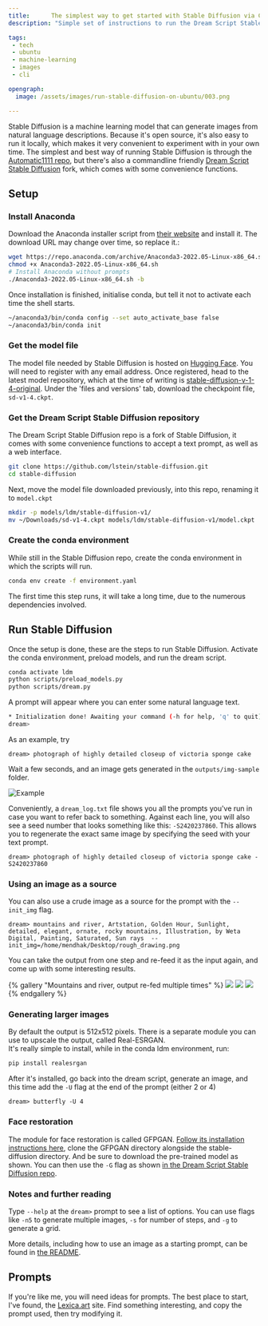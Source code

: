 ```yaml
---
title:      The simplest way to get started with Stable Diffusion via CLI on Ubuntu 
description: "Simple set of instructions to run the Dream Script Stable Diffusion via CLI, on Ubuntu 22.04"

tags:
 - tech
 - ubuntu
 - machine-learning
 - images
 - cli

opengraph: 
  image: /assets/images/run-stable-diffusion-on-ubuntu/003.png

---
```


Stable Diffusion is a machine learning model that can generate images from natural language descriptions.  Because it's open source, it's also easy to run it locally, which makes it very convenient to experiment with in your own time. The simplest and best way of running Stable Diffusion is through the [Automatic1111 repo](https://github.com/AUTOMATIC1111/stable-diffusion-webui), but there's also a commandline friendly [Dream Script Stable Diffusion](https://github.com/lstein/stable-diffusion) fork, which comes with some convenience functions.  

## Setup

### Install Anaconda

Download the Anaconda installer script from [their website](https://www.anaconda.com/products/distribution#linux) and install it.  The download URL may change over time, so replace it.: 

```bash
wget https://repo.anaconda.com/archive/Anaconda3-2022.05-Linux-x86_64.sh
chmod +x Anaconda3-2022.05-Linux-x86_64.sh
# Install Anaconda without prompts
./Anaconda3-2022.05-Linux-x86_64.sh -b
```

Once installation is finished, initialise conda, but tell it not to activate each time the shell starts. 

```bash
~/anaconda3/bin/conda config --set auto_activate_base false
~/anaconda3/bin/conda init
```

### Get the model file

The model file needed by Stable Diffusion is hosted on [Hugging Face](https://huggingface.co/CompVis/).  You will need to register with any email address.  Once registered, head to the latest model repository, which at the time of writing is [stable-diffusion-v-1-4-original](https://huggingface.co/CompVis/stable-diffusion-v-1-4-original/tree/main).  Under the 'files and versions' tab, download the checkpoint file, `sd-v1-4.ckpt`.  


### Get the Dream Script Stable Diffusion repository

The Dream Script Stable Diffusion repo is a fork of Stable Diffusion, it comes with some convenience functions to accept a text prompt, as well as a web interface.  

```bash
git clone https://github.com/lstein/stable-diffusion.git
cd stable-diffusion
```

Next, move the model file downloaded previously, into this repo, renaming it to `model.ckpt`

```bash
mkdir -p models/ldm/stable-diffusion-v1/
mv ~/Downloads/sd-v1-4.ckpt models/ldm/stable-diffusion-v1/model.ckpt
```

### Create the conda environment

While still in the Stable Diffusion repo, create the conda environment in which the scripts will run.  

```bash
conda env create -f environment.yaml
```

The first time this step runs, it will take a long time, due to the numerous dependencies involved. 


## Run Stable Diffusion

Once the setup is done, these are the steps to run Stable Diffusion.  Activate the conda environment, preload models, and run the dream script. 

```bash
conda activate ldm
python scripts/preload_models.py
python scripts/dream.py
```

A prompt will appear where you can enter some natural language text. 

```bash
* Initialization done! Awaiting your command (-h for help, 'q' to quit)
dream>
```

As an example, try 

```
dream> photograph of highly detailed closeup of victoria sponge cake
```

Wait a few seconds, and an image gets generated in the `outputs/img-sample` folder.  

![Example](/assets/images/run-stable-diffusion-on-ubuntu/001.png)

Conveniently, a `dream_log.txt` file shows you all the prompts you've run in case you want to refer back to something. Against each line, you will also see a seed number that looks something like this: `-S2420237860`.  This allows you to regenerate the exact same image by specifying the seed with your text prompt. 

```
dream> photograph of highly detailed closeup of victoria sponge cake -S2420237860
```

### Using an image as a source

You can also use a crude image as a source for the prompt with the `--init_img` flag.  

```
dream> mountains and river, Artstation, Golden Hour, Sunlight, detailed, elegant, ornate, rocky mountains, Illustration, by Weta Digital, Painting, Saturated, Sun rays  --init_img=/home/mendhak/Desktop/rough_drawing.png
```

You can take the output from one step and re-feed it as the input again, and come up with some interesting results. 

{% gallery "Mountains and river, output re-fed multiple times" %}
![](/assets/images/run-stable-diffusion-on-ubuntu/004.png)
![](/assets/images/run-stable-diffusion-on-ubuntu/005.png)
![](/assets/images/run-stable-diffusion-on-ubuntu/006.png)
{% endgallery %}



### Generating larger images

By default the output is 512x512 pixels.  There is a separate module you can use to upscale the output, called Real-ESRGAN.  
It's really simple to install, while in the conda ldm environment, run: 

```bash
pip install realesrgan
```

After it's installed, go back into the dream script, generate an image, and this time add the `-U` flag at the end of the prompt (either 2 or 4)

```
dream> butterfly -U 4
```

### Face restoration

The module for face restoration is called GFPGAN.  [Follow its installation instructions here](https://github.com/TencentARC/GFPGAN#installation), clone the GFPGAN directory alongside the stable-diffusion directory. And be sure to download the pre-trained model as shown. You can then use the `-G` flag as shown [in the Dream Script Stable Diffusion repo](https://github.com/lstein/stable-diffusion#gfpgan-and-real-esrgan-support).  



### Notes and further reading

Type `--help` at the `dream>` prompt to see a list of options.  You can use flags like `-n5` to generate multiple images, `-s` for number of steps, and `-g` to generate a grid.  

More details, including how to use an image as a starting prompt, can be found in [the README](https://github.com/lstein/stable-diffusion#interactive-command-line-interface-similar-to-the-discord-bot).  

## Prompts

If you're like me, you will need ideas for prompts.  The best place to start, I've found, the [Lexica.art](https://lexica.art/) site.  Find something interesting, and copy the prompt used, then try modifying it.  

